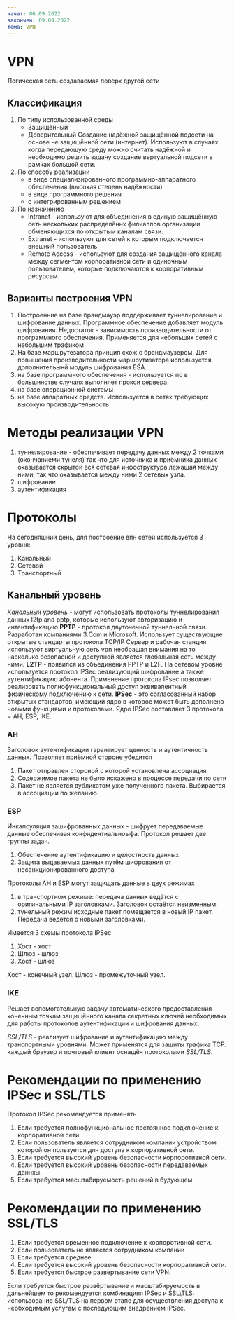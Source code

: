 ```yaml
---
начат: 06.09.2022
закончен: 09.09.2022
тема: VPN
---
```


# VPN
Логическая сеть создаваемая поверх другой сети

## Классификация
1) По типу использованной среды
    * Защищённый
    * Доверительный
    Создание надёжной защищённой подсети на основе не защищённой сети (интернет).
    Используют в случаях когда передающую среду можно считать надёжной и необходимо решить задачу создание вертуальной подсети в рамках большой сети.
2) По способу реализации
    * в виде специализированного программно-аппаратного обеспечения (высокая степень надёжности)
    * в виде программного решения
    * с интегрированным решением
3) По назначению
    * Intranet - используют для объединения в единую защищённую сеть нескольких распределённх филиаллов организации обменяющихся по открытым каналам связи.
    * Extranet - используют для сетей к которым подключается внешний пользователь
    * Remote Access - используют для создания защищённого канала между сегментом корпоративной сети и одиночным пользователем, которые подключаются к корпоративным ресурсам.

## Варианты построения VPN
1) Построенние на базе брандмауэр поддерживает туннелирование и шифрование данных. Программное обеспечение добавляет модуль шифрования. Недостаток - зависимость производительности от программного обеспечения. Применяется для небольших сетей с небольшим трафиком
2) На базе маршрутезатора принцип схож с брандмаузером. Для повышения производительности маршрутизатора используется дополнительынй модуль шифрования ESA.
3) на базе программного обеспечения - используется по в большинстве случаях выполняет прокси сервера.
4) на базе операционной системы
5) на базе аппаратных средств. Используется в сетях требующих высокую производительность

# Методы реализации VPN
1) туннелирование - обеспечивает передачу данных между 2 точками (окончаниеми тунеля) так что для источника и приёмника данных оказывается скрытой вся сетевая инфоструктура лежащая между ними, так что оказывается между ними 2 сетевых узла.
2) шифрование
3) аутентификация

# Протоколы
На сегодняшний день, для построение впн сетей используется 3 уровня:
1) Канальный
2) Сетевой
3) Транспортный

## Канальный уровень
*Канальный уровень* - могут использовать протоколы туннелирования данных l2tp and pptp, которые используют авторизацию и интентификацию
**PPTP** - протокол двуточечной туннельной связи. Разработан компаниями 3.Com и Microsoft. Использует существующие открытые стандарты протокола TCP/IP Сервер и рабочая станция используют виртуальную сеть vpn необращая внимания на то насколько безопасной и доступной является глобальная сеть между ними.
**L2TP** - появился из объединения PPTP и L2F. На сетевом уровне используется протокол IPSec реализующий шифрование а также аутентификацию абонента. Применение протокола IPsec позволяет реализовать полнофункциональный доступ эквивалентный физическому подключению к сети.
**IPSec** - это согласованный набор открытых стандартов, имеющий ядро в которое может быть дополнено новыми функциями и протоколами. Ядро IPSec составляет 3 протокола = AH, ESP, IKE.

### AH
Заголовок аутентификации гарантирует ценность и аутентичность данных. Позволяет приёмной стороне убедится
1) Пакет отправлен стороной с которой установлена ассоциация
2) Содержимое пакета не было искажено в процессе передачи по сети
3) Пакет не является дубликатом уже полученного пакета. Выбирается в ассоциации по желанию.

### ESP
Инкапсуляция зашифрованных данных - шифрует передаваемые данные обеспечивая конфидентиальноыфа. Протокол решает две группы задач.
1) Обеспечение аутентификацию и целостность данных
2) Защита выдаваемых данных путём шифрования от несанкционированного доступа

Протоколы AH и ESP могут защищать данные в двух режимах
1) в транспортном режиме: передача данных ведётся с оригинальными IP заголовками. Заголовок остаётся неизменным.
2) тунельный режим исходные пакет помещается в новый IP пакет. Передача ведётся с новыми заголовками.

Имеется 3 схемы протокола IPSec
1) Хост - хост
2) Шлюз - шлюз
3) Хост - шлюз

Хост - конечный узел. Шлюз - промежуточный узел.

### IKE
Решает вспомогательную задачу автоматического предоставления конечным точкам защищённого канала секретных ключей необходимых для работы протоколов аутентификации и шифрования данных.

*SSL/TLS* - реализует шифрование и аутентификацию между транспортными уровнями. Может применятся для защиты трафика TCP.
каждый браузер и почтовый клиент оснащён протоколами *SSL/TLS*.

# Рекомендации по применению IPSec и SSL/TLS
Протокол IPSec рекомендуется применять
1) Если требуется полнофункциональное постоянное подключение к корпоративной сети
2) Если пользователь является сотрудником компании устройством которой он пользуется для доступа к корпоративной сети.
3) Если требуется высокий уровень безопасности корпоротивной сети.
4) Если требуется высокий уровень безопасности передаваемых даннхы.
5) Если требуется масштабируемость решений в будующем

# Рекомендации по применению SSL/TLS
1) Если требуется временное подключение к корпоротивной сети.
2) Если пользователь не является сотрудником компании
3) Если требуется среднее 
4) Если требуется высокий уровень безопасности корпоративной сети.
5) Если требуется быстрое развертывание сети VPN.

Если требуется быстрое развёртывание и масштабируемость в дальнейшем то рекомендуется комбинацияя IPSec и SSL\TLS: использование SSL/TLS на первом этапе для осуществления доступа к необходимым услугам с последующим внедрением IPSec.